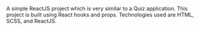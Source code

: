 A simple ReactJS project which is very similar to a Quiz application. This project is built using React hooks and props. Technologies used are HTML, SCSS, and ReactJS.
